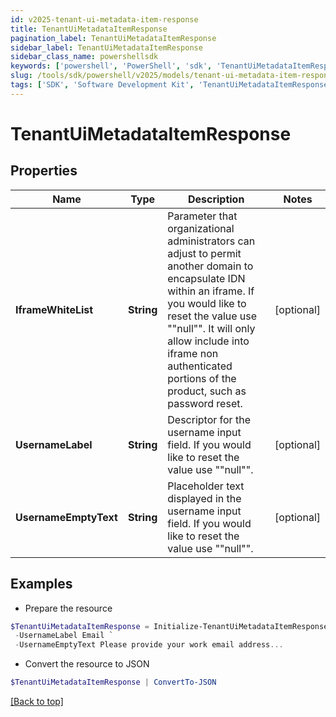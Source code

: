 ```yaml
---
id: v2025-tenant-ui-metadata-item-response
title: TenantUiMetadataItemResponse
pagination_label: TenantUiMetadataItemResponse
sidebar_label: TenantUiMetadataItemResponse
sidebar_class_name: powershellsdk
keywords: ['powershell', 'PowerShell', 'sdk', 'TenantUiMetadataItemResponse', 'V2025TenantUiMetadataItemResponse'] 
slug: /tools/sdk/powershell/v2025/models/tenant-ui-metadata-item-response
tags: ['SDK', 'Software Development Kit', 'TenantUiMetadataItemResponse', 'V2025TenantUiMetadataItemResponse']
---
```



# TenantUiMetadataItemResponse

## Properties

Name | Type | Description | Notes
------------ | ------------- | ------------- | -------------
**IframeWhiteList** | **String** | Parameter that organizational administrators can adjust to permit another domain to encapsulate IDN within an iframe. If you would like to reset the value use ""null"". It will only allow include into iframe non authenticated portions of the product, such as password reset. | [optional] 
**UsernameLabel** | **String** | Descriptor for the username input field. If you would like to reset the value use ""null"". | [optional] 
**UsernameEmptyText** | **String** | Placeholder text displayed in the username input field. If you would like to reset the value use ""null"". | [optional] 

## Examples

- Prepare the resource
```powershell
$TenantUiMetadataItemResponse = Initialize-TenantUiMetadataItemResponse  -IframeWhiteList http://example.com http://example2.com `
 -UsernameLabel Email `
 -UsernameEmptyText Please provide your work email address...
```

- Convert the resource to JSON
```powershell
$TenantUiMetadataItemResponse | ConvertTo-JSON
```


[[Back to top]](#) 

